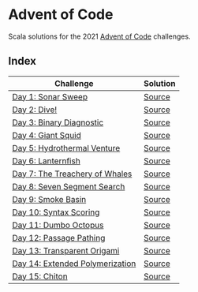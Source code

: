 # Advent of Code

Scala solutions for the 2021 [Advent of Code](https://www.adventofcode.com) challenges.

## Index

| Challenge                                                               | Solution                                    |
|-------------------------------------------------------------------------|---------------------------------------------|
| [Day 1: Sonar Sweep](https://adventofcode.com/2021/day/1)               | [Source](src/main/scala/advent/Day01.scala) | 
| [Day 2: Dive!](https://adventofcode.com/2021/day/2)                     | [Source](src/main/scala/advent/Day02.scala) | 
| [Day 3: Binary Diagnostic](https://adventofcode.com/2021/day/3)         | [Source](src/main/scala/advent/Day03.scala) | 
| [Day 4: Giant Squid](https://adventofcode.com/2021/day/4)               | [Source](src/main/scala/advent/Day04.scala) | 
| [Day 5: Hydrothermal Venture](https://adventofcode.com/2021/day/5)      | [Source](src/main/scala/advent/Day05.scala) | 
| [Day 6: Lanternfish](https://adventofcode.com/2021/day/6)               | [Source](src/main/scala/advent/Day06.scala) | 
| [Day 7: The Treachery of Whales](https://adventofcode.com/2021/day/7)   | [Source](src/main/scala/advent/Day07.scala) | 
| [Day 8: Seven Segment Search](https://adventofcode.com/2021/day/8)      | [Source](src/main/scala/advent/Day08.scala) | 
| [Day 9: Smoke Basin](https://adventofcode.com/2021/day/9)               | [Source](src/main/scala/advent/Day09.scala) | 
| [Day 10: Syntax Scoring](https://adventofcode.com/2021/day/10)          | [Source](src/main/scala/advent/Day10.scala) | 
| [Day 11: Dumbo Octopus](https://adventofcode.com/2021/day/11)           | [Source](src/main/scala/advent/Day11.scala) | 
| [Day 12: Passage Pathing](https://adventofcode.com/2021/day/12)         | [Source](src/main/scala/advent/Day12.scala) | 
| [Day 13: Transparent Origami](https://adventofcode.com/2021/day/13)     | [Source](src/main/scala/advent/Day13.scala) | 
| [Day 14: Extended Polymerization](https://adventofcode.com/2021/day/14) | [Source](src/main/scala/advent/Day14.scala) | 
| [Day 15: Chiton](https://adventofcode.com/2021/day/15)                  | [Source](src/main/scala/advent/Day15.scala) | 